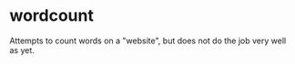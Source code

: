 wordcount
=========

Attempts to count words on a "website", but does not do the job very well as yet.
